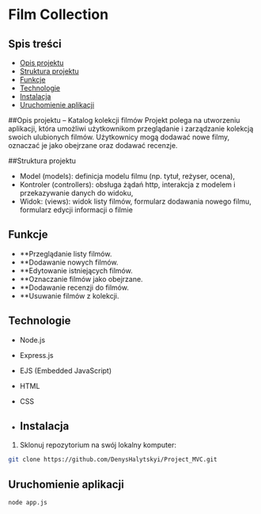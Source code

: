# Film Collection

## Spis treści

- [Opis projektu](#Opis-projektu)
- [Struktura projektu](#Struktura-projektu)
- [Funkcje](#funkcje)
- [Technologie](#technologie)
- [Instalacja](#instalacja)
- [Uruchomienie aplikacji](#uruchomienie-aplikacji)

##Opis projektu
– Katalog kolekcji filmów
Projekt polega na utworzeniu aplikacji, która umożliwi użytkownikom przeglądanie i zarządzanie 
kolekcją swoich ulubionych filmów. Użytkownicy mogą dodawać nowe filmy, oznaczać je jako 
obejrzane oraz dodawać recenzje.

##Struktura projektu
- Model (models): definicja modelu filmu (np. tytuł, reżyser, ocena),
- Kontroler (controllers): obsługa żądań http, interakcja z modelem i przekazywanie danych do 
widoku,
- Widok: (views): widok listy filmów, formularz dodawania nowego filmu, formularz edycji informacji 
o filmie

## Funkcje

- **Przeglądanie listy filmów.
- **Dodawanie nowych filmów.
- **Edytowanie istniejących filmów.
- **Oznaczanie filmów jako obejrzane.
- **Dodawanie recenzji do filmów.
- **Usuwanie filmów z kolekcji.

## Technologie

- Node.js
- Express.js
- EJS (Embedded JavaScript)
- HTML
- CSS

- ## Instalacja

1. Sklonuj repozytorium na swój lokalny komputer:

```sh
git clone https://github.com/DenysHalytskyi/Project_MVC.git
```
## Uruchomienie aplikacji
```sh
node app.js
```

